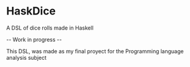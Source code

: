 # HaskDice

A DSL of dice rolls made in Haskell

-- Work in progress --

This DSL, was made as my final proyect for the Programming language analysis subject
